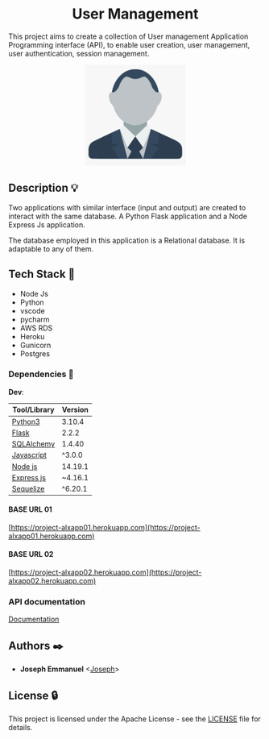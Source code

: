 <h1 align="center">User Management</h1>
<p align="left">
  This project aims to create a collection of User management Application Programming interface (API), to enable user creation, user management, user authentication, session management.
</p>

<p align="center">
  <img src="https://github.com/dnjoe96/user-management/blob/main/img/user01.png?raw=true"
       alt="user logo" width="200" height="200"
  />
</p>

## Description :bulb:

Two applications with similar interface (input and output) are created to interact with the same database. A Python Flask application and a Node Express Js application.

The database employed in this application is a Relational database. It is adaptable to any of them.

## Tech Stack :poodle:

- Node Js 
- Python
- vscode
- pycharm
- AWS RDS
- Heroku
- Gunicorn
- Postgres

### Dependencies :couple:

**Dev**:

| Tool/Library                                                         | Version |
| -------------------------------------------------------------------- | ------- |
| [Python3](https://www.typescriptlang.org/)                           | 3.10.4  |
| [Flask](https://reactjs.org/)                                        | 2.2.2 |
| [SQLAlchemy](https://material-ui.com/)                               | 1.4.40  |
| [Javascript](https://frontarm.com/navi/en/)                          | ^3.0.0  |
| [Node js](https://www.rust-lang.org/)                                | 14.19.1   |
| [Express js](https://actix.rs/actix/actix/)                          | ~4.16.1     |
| [Sequelize](https://www.arangodb.com/)                               | ^6.20.1    |




#### BASE URL 01
[https://project-alxapp01.herokuapp.com](https://project-alxapp01.herokuapp.com)

#### BASE URL 02
[https://project-alxapp02.herokuapp.com](https://project-alxapp02.herokuapp.com)

### API documentation
[Documentation](https://documenter.getpostman.com/view/9696830/VVBXxRAQ)


## Authors :black_nib:

- **Joseph Emmanuel** <[Joseph](https://github.com/dnjoe96)>


## License :lock:

This project is licensed under the Apache License - see the [LICENSE](./LICENSE) file for details.